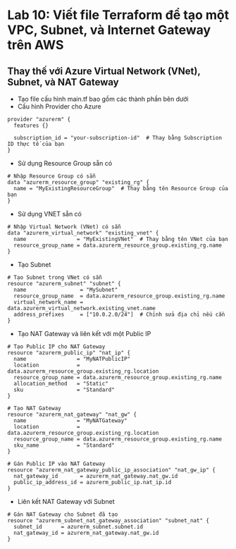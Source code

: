 # Lab 10: Viết file Terraform để tạo một VPC, Subnet, và Internet Gateway trên AWS
## Thay thế với Azure Virtual Network (VNet), Subnet, và NAT Gateway

* Tạo file cấu hình main.tf bao gồm các thành phần bên dưới
* Cấu hình Provider cho Azure
```
provider "azurerm" {
  features {}

  subscription_id = "your-subscription-id"  # Thay bằng Subscription ID thực tế của bạn
}
```
* Sử dụng Resource Group sẵn có
```
# Nhập Resource Group có sẵn
data "azurerm_resource_group" "existing_rg" {
  name = "MyExistingResourceGroup"  # Thay bằng tên Resource Group của bạn
}
```
* Sử dụng VNET sẵn có
```
# Nhập Virtual Network (VNet) có sẵn
data "azurerm_virtual_network" "existing_vnet" {
  name                = "MyExistingVNet"  # Thay bằng tên VNet của bạn
  resource_group_name = data.azurerm_resource_group.existing_rg.name
}
```
* Tạo Subnet
```
# Tạo Subnet trong VNet có sẵn
resource "azurerm_subnet" "subnet" {
  name                 = "MySubnet"
  resource_group_name  = data.azurerm_resource_group.existing_rg.name
  virtual_network_name = data.azurerm_virtual_network.existing_vnet.name
  address_prefixes     = ["10.0.2.0/24"]  # Chỉnh sửa địa chỉ nếu cần
}
```
* Tạo NAT Gateway và liên kết với một Public IP
```
# Tạo Public IP cho NAT Gateway
resource "azurerm_public_ip" "nat_ip" {
  name                = "MyNATPublicIP"
  location            = data.azurerm_resource_group.existing_rg.location
  resource_group_name = data.azurerm_resource_group.existing_rg.name
  allocation_method   = "Static"
  sku                 = "Standard"
}

# Tạo NAT Gateway
resource "azurerm_nat_gateway" "nat_gw" {
  name                = "MyNATGateway"
  location            = data.azurerm_resource_group.existing_rg.location
  resource_group_name = data.azurerm_resource_group.existing_rg.name
  sku_name            = "Standard"
}

# Gán Public IP vào NAT Gateway
resource "azurerm_nat_gateway_public_ip_association" "nat_gw_ip" {
  nat_gateway_id       = azurerm_nat_gateway.nat_gw.id
  public_ip_address_id = azurerm_public_ip.nat_ip.id
}
```
* Liên kết NAT Gateway với Subnet
```
# Gán NAT Gateway cho Subnet đã tạo
resource "azurerm_subnet_nat_gateway_association" "subnet_nat" {
  subnet_id      = azurerm_subnet.subnet.id
  nat_gateway_id = azurerm_nat_gateway.nat_gw.id
}
```
